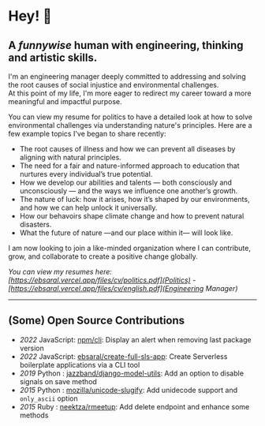# Hey! 👋 

## A _funnywise_ human with engineering, thinking and artistic skills. 

I'm an engineering manager deeply committed to addressing and solving the root causes of social injustice and environmental challenges.  
At this point of my life, I'm more eager to redirect my career toward a more meaningful and impactful purpose.

You can view my resume for politics to have a detailed look at how to solve environmental challenges via understanding nature's principles. Here are a few example topics I've began to share recently:
- The root causes of illness and how we can prevent all diseases by aligning with natural principles.
- The need for a fair and nature-informed approach to education that nurtures every individual’s true potential.
- How we develop our abilities and talents — both consciously and unconsciously — and the ways we influence one another’s growth.
- The nature of luck: how it arises, how it’s shaped by our environments, and how we can help unlock it universally.
- How our behavoirs shape climate change and how to prevent natural disasters.
- What the future of nature —and our place within it— will look like.

I am now looking to join a like-minded organization where I can contribute, grow, and collaborate to create a positive change globally.

*You can view my resumes here: [https://ebsaral.vercel.app/files/cv/politics.pdf](Politics) - [https://ebsaral.vercel.app/files/cv/english.pdf](Engineering Manager)*

---

## (Some) Open Source Contributions

- *2022* JavaScript: [npm/cli](https://github.com/npm/cli/pull/4191): Display an alert when removing last package version
- *2022* JavaScript: [ebsaral/create-full-sls-app](https://github.com/ebsaral/create-full-sls-app): Create Serverless boilerplate applications via a CLI tool
- *2019* Python    : [jazzband/django-model-utils](https://github.com/jazzband/django-model-utils/pull/285): Add an option to disable signals on save method
- *2015* Python    : [mozilla/unicode-slugify](https://github.com/mozilla/unicode-slugify/pull/14): Add unidecode support and `only_ascii` option
- *2015* Ruby      : [neektza/rmeetup](https://github.com/neektza/rmeetup/pull/4): Add delete endpoint and enhance some methods
